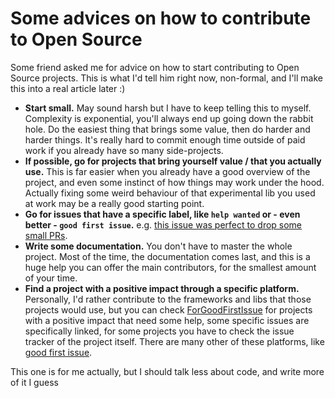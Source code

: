 # Some advices on how to contribute to Open Source
Some friend asked me for advice on how to start contributing to Open Source projects. This is what I'd tell him right now, non-formal, and I'll make this into a real article later :)

- **Start small.** May sound harsh but I have to keep telling this to myself. Complexity is exponential, you'll always end up going down the rabbit hole. Do the easiest thing that brings some value, then do harder and harder things. It's really hard to commit enough time outside of paid work if you already have so many side-projects.
- **If possible, go for projects that bring yourself value / that you actually use.** This is far easier when you already have a good overview of the project, and even some instinct of how things may work under the hood. Actually fixing some weird behaviour of that experimental lib you used at work may be a really good starting point.
- **Go for issues that have a specific label, like `help wanted` or - even better - `good first issue`.** e.g. [this issue was perfect to drop some small PRs](https://github.com/vitalik/django-ninja/issues/664).
- **Write some documentation.** You don't have to master the whole project. Most of the time, the documentation comes last, and this is a huge help you can offer the main contributors, for the smallest amount of your time.
- **Find a project with a positive impact through a specific platform.** Personally, I'd rather contribute to the frameworks and libs that those projects would use, but you can check [ForGoodFirstIssue](https://forgoodfirstissue.github.com/) for projects with a positive impact that need some help, some specific issues are specifically linked, for some projects you have to check the issue tracker of the project itself. There are many other of these platforms, like [good first issue](https://goodfirstissue.dev/).

This one is for me actually, but I should talk less about code, and write more of it I guess
